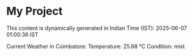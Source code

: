 # My Project

This content is dynamically generated in Indian Time (IST): 2025-06-07 01:00:36 IST


Current Weather in Coimbatore:
Temperature: 25.88 °C
Condition: mist
